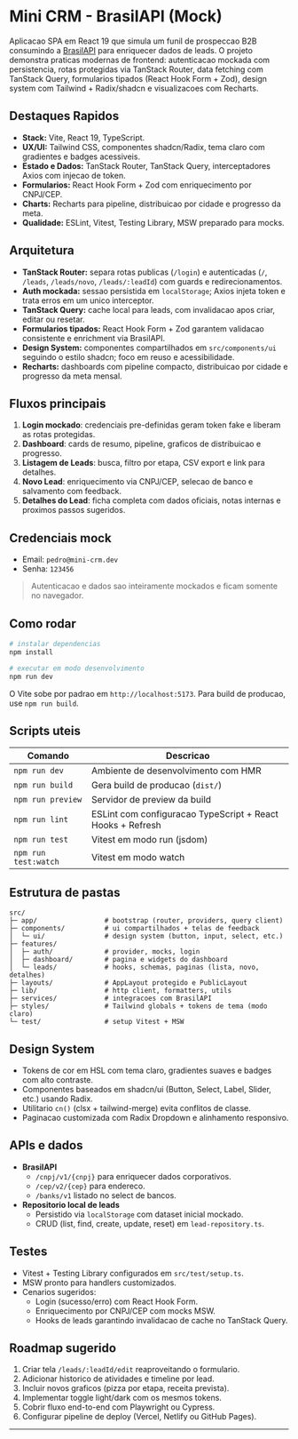 # Mini CRM - BrasilAPI (Mock)

Aplicacao SPA em React 19 que simula um funil de prospeccao B2B consumindo a [BrasilAPI](https://brasilapi.com.br/) para enriquecer dados de leads. O projeto demonstra praticas modernas de frontend: autenticacao mockada com persistencia, rotas protegidas via TanStack Router, data fetching com TanStack Query, formularios tipados (React Hook Form + Zod), design system com Tailwind + Radix/shadcn e visualizacoes com Recharts.

## Destaques Rapidos
- **Stack:** Vite, React 19, TypeScript.
- **UX/UI:** Tailwind CSS, componentes shadcn/Radix, tema claro com gradientes e badges acessiveis.
- **Estado e Dados:** TanStack Router, TanStack Query, interceptadores Axios com injecao de token.
- **Formularios:** React Hook Form + Zod com enriquecimento por CNPJ/CEP.
- **Charts:** Recharts para pipeline, distribuicao por cidade e progresso da meta.
- **Qualidade:** ESLint, Vitest, Testing Library, MSW preparado para mocks.

## Arquitetura
- **TanStack Router:** separa rotas publicas (`/login`) e autenticadas (`/`, `/leads`, `/leads/novo`, `/leads/:leadId`) com guards e redirecionamentos.
- **Auth mockada:** sessao persistida em `localStorage`; Axios injeta token e trata erros em um unico interceptor.
- **TanStack Query:** cache local para leads, com invalidacao apos criar, editar ou resetar.
- **Formularios tipados:** React Hook Form + Zod garantem validacao consistente e enrichment via BrasilAPI.
- **Design System:** componentes compartilhados em `src/components/ui` seguindo o estilo shadcn; foco em reuso e acessibilidade.
- **Recharts:** dashboards com pipeline compacto, distribuicao por cidade e progresso da meta mensal.

## Fluxos principais
1. **Login mockado**: credenciais pre-definidas geram token fake e liberam as rotas protegidas.
2. **Dashboard**: cards de resumo, pipeline, graficos de distribuicao e progresso.
3. **Listagem de Leads**: busca, filtro por etapa, CSV export e link para detalhes.
4. **Novo Lead**: enriquecimento via CNPJ/CEP, selecao de banco e salvamento com feedback.
5. **Detalhes do Lead**: ficha completa com dados oficiais, notas internas e proximos passos sugeridos.

## Credenciais mock
- Email: `pedro@mini-crm.dev`
- Senha: `123456`

> Autenticacao e dados sao inteiramente mockados e ficam somente no navegador.

## Como rodar
```bash
# instalar dependencias
npm install

# executar em modo desenvolvimento
npm run dev
```
O Vite sobe por padrao em `http://localhost:5173`. Para build de producao, use `npm run build`.

## Scripts uteis
| Comando             | Descricao                                                   |
| ------------------- | ----------------------------------------------------------- |
| `npm run dev`       | Ambiente de desenvolvimento com HMR                         |
| `npm run build`     | Gera build de producao (`dist/`)                            |
| `npm run preview`   | Servidor de preview da build                                |
| `npm run lint`      | ESLint com configuracao TypeScript + React Hooks + Refresh |
| `npm run test`      | Vitest em modo run (jsdom)                                  |
| `npm run test:watch`| Vitest em modo watch                                        |

## Estrutura de pastas
```
src/
├─ app/                 # bootstrap (router, providers, query client)
├─ components/          # ui compartilhados + telas de feedback
│  └─ ui/               # design system (button, input, select, etc.)
├─ features/
│  ├─ auth/             # provider, mocks, login
│  ├─ dashboard/        # pagina e widgets do dashboard
│  └─ leads/            # hooks, schemas, paginas (lista, novo, detalhes)
├─ layouts/             # AppLayout protegido e PublicLayout
├─ lib/                 # http client, formatters, utils
├─ services/            # integracoes com BrasilAPI
├─ styles/              # Tailwind globals + tokens de tema (modo claro)
└─ test/                # setup Vitest + MSW
```

## Design System
- Tokens de cor em HSL com tema claro, gradientes suaves e badges com alto contraste.
- Componentes baseados em shadcn/ui (Button, Select, Label, Slider, etc.) usando Radix.
- Utilitario `cn()` (clsx + tailwind-merge) evita conflitos de classe.
- Paginacao customizada com Radix Dropdown e alinhamento responsivo.

## APIs e dados
- **BrasilAPI**
  - `/cnpj/v1/{cnpj}` para enriquecer dados corporativos.
  - `/cep/v2/{cep}` para endereco.
  - `/banks/v1` listado no select de bancos.
- **Repositorio local de leads**
  - Persistido via `localStorage` com dataset inicial mockado.
  - CRUD (list, find, create, update, reset) em `lead-repository.ts`.

## Testes
- Vitest + Testing Library configurados em `src/test/setup.ts`.
- MSW pronto para handlers customizados.
- Cenarios sugeridos:
  - Login (sucesso/erro) com React Hook Form.
  - Enriquecimento por CNPJ/CEP com mocks MSW.
  - Hooks de leads garantindo invalidacao de cache no TanStack Query.

## Roadmap sugerido
1. Criar tela `/leads/:leadId/edit` reaproveitando o formulario.
2. Adicionar historico de atividades e timeline por lead.
3. Incluir novos graficos (pizza por etapa, receita prevista).
4. Implementar toggle light/dark com os mesmos tokens.
5. Cobrir fluxo end-to-end com Playwright ou Cypress.
6. Configurar pipeline de deploy (Vercel, Netlify ou GitHub Pages).

---
